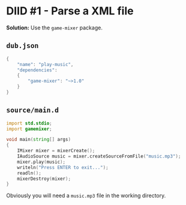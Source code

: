 # DIID #1 - Parse a XML file

**Solution:** Use the `game-mixer` package.

## `dub.json`

```d
{
    "name": "play-music",
    "dependencies":
    {
        "game-mixer": "~>1.0"
    }
}
```

## `source/main.d`

```d
import std.stdio;
import gamemixer;

void main(string[] args)
{
    IMixer mixer = mixerCreate();
    IAudioSource music = mixer.createSourceFromFile("music.mp3");
    mixer.play(music);    
    writeln("Press ENTER to exit...");
    readln();
    mixerDestroy(mixer);
}
``` 

Obviously you will need a `music.mp3` file in the working directory.